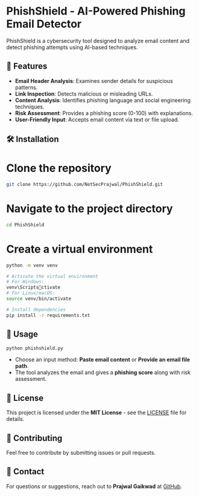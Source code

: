 # PhishShield - AI-Powered Phishing Email Detector

PhishShield is a cybersecurity tool designed to analyze email content and detect phishing attempts using AI-based techniques.

## 🚀 Features
- **Email Header Analysis**: Examines sender details for suspicious patterns.
- **Link Inspection**: Detects malicious or misleading URLs.
- **Content Analysis**: Identifies phishing language and social engineering techniques.
- **Risk Assessment**: Provides a phishing score (0-100) with explanations.
- **User-Friendly Input**: Accepts email content via text or file upload.

## 🛠️ Installation

# Clone the repository
```bash
git clone https://github.com/NetSecPrajwal/PhishShield.git
```
# Navigate to the project directory
```bash
cd PhishShield
```
# Create a virtual environment
```bash
python -m venv venv

# Activate the virtual environment
# For Windows:
venv\Scriptsctivate
# For Linux/macOS:
source venv/bin/activate

# Install dependencies
pip install -r requirements.txt
```

## 🎯 Usage

```bash
python phishshield.py
```

- Choose an input method: **Paste email content** or **Provide an email file path**.
- The tool analyzes the email and gives a **phishing score** along with risk assessment.

## 📜 License

This project is licensed under the **MIT License** - see the [LICENSE](LICENSE) file for details.

## 🤝 Contributing

Feel free to contribute by submitting issues or pull requests.

## 📧 Contact

For questions or suggestions, reach out to **Prajwal Gaikwad** at [GitHub](https://github.com/NetSecPrajwal).
